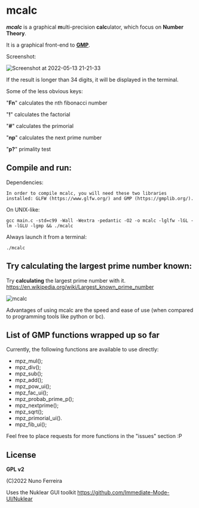 # mcalc

***mcalc*** is a graphical **m**ulti-precision **calc**ulator, which focus on **Number Theory**.

It is a graphical front-end to [**GMP**](https://gmplib.org/).

Screenshot:

![Screenshot at 2022-05-13 21-21-33](https://user-images.githubusercontent.com/19549703/168386805-2a4f0a29-a979-481b-b53a-c1922bdf195b.png)

If the result is longer than 34 digits, it will be displayed in the terminal.

Some of the less obvious keys:

"**Fn**" calculates the nth fibonacci number

"**!**" calculates the factorial

"**#**" calculates the primorial

"**np**" calculates the next prime number

"**p?**" primality test

## Compile and run:

Dependencies:

    In order to compile mcalc, you will need these two libraries installed: GLFW (https://www.glfw.org/) and GMP (https://gmplib.org/).

On UNIX-like:

    gcc main.c -std=c99 -Wall -Wextra -pedantic -O2 -o mcalc -lglfw -lGL -lm -lGLU -lgmp && ./mcalc

Always launch it from a terminal:

    ./mcalc

## Try calculating the largest prime number known:

Try **calculating** the largest prime number with it. https://en.wikipedia.org/wiki/Largest_known_prime_number

![mcalc](https://user-images.githubusercontent.com/19549703/164498824-fc521903-d376-4a63-9a78-52ddb58988d2.png)

Advantages of using mcalc are the speed and ease of use (when compared to programming tools like python or bc).



## List of GMP functions wrapped up so far ##

Currently, the following functions are available to use directly:

- mpz_mul();
- mpz_div();
- mpz_sub();
- mpz_add();
- mpz_pow_ui();
- mpz_fac_ui();
- mpz_probab_prime_p();
- mpz_nextprime();
- mpz_sqrt();
- mpz_primorial_ui().
- mpz_fib_ui();

Feel free to place requests for more functions in the "issues" section :P



## License ##

**GPL v2**

(C)2022 Nuno Ferreira

Uses the Nuklear GUI toolkit 
https://github.com/Immediate-Mode-UI/Nuklear
